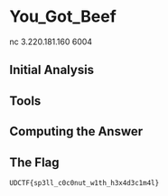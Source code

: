 # You_Got_Beef
nc 3.220.181.160 6004

## Initial Analysis 



## Tools 



## Computing the Answer 



## The Flag 
```bash
UDCTF{sp3ll_c0c0nut_w1th_h3x4d3c1m4l}
```